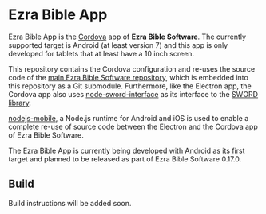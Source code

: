 # Ezra Bible App

Ezra Bible App is the [Cordova](https://cordova.apache.org) app of **Ezra Bible Software**. The currently supported target is Android (at least version 7) and this app is only developed for tablets that at least have a 10 inch screen.

This repository contains the Cordova configuration and re-uses the source code of the [main Ezra Bible Software repository](https://github.com/ezra-project/ezra-project), which is embedded into this repository as a Git submodule. Furthermore, like the Electron app, the Cordova app also uses [node-sword-interface](https://github.com/ezra-project/node-sword-interface) as its interface to the [SWORD library](http://www.crosswire.org/sword).

[nodejs-mobile](https://code.janeasystems.com/nodejs-mobile), a Node.js runtime for Android and iOS is used to enable a complete re-use of source code between the Electron and the Cordova app of Ezra Bible Software.

The Ezra Bible App is currently being developed with Android as its first target and planned to be released as part of Ezra Bible Software 0.17.0.

## Build

Build instructions will be added soon.